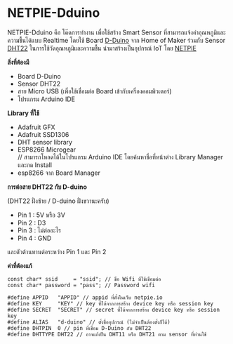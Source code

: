 # NETPIE-Dduino
NETPIE-Dduino คือ โค๊ดการทำงาน เพื่อใช้สร้าง Smart Sensor ที่สามารถแจ้งค่าอุณหภูมิและความชื้นได้แบบ Realtime โดยใช้ Board [D-Duino](https://www.gravitechthai.com/product_detail.php?d=1362)  จาก Home of Maker ร่วมกับ Sensor [DHT22](https://www.adafruit.com/product/385) ในการใช้วัดอุณหภูมิและความชื้น นำมาสร้างเป็นอุปกรณ์ IoT โดย [NETPIE](https://netpie.io)

**สิ่งที่ต้องมี**
- Board D-Duino
- Sensor DHT22
- สาย Micro USB (เพื่อใช้เชื่อมต่อ Board เข้ากับเครื่องคอมพิวเตอร์)
- โปรแกรม Arduino IDE

**Library ที่ใช้**
- Adafruit GFX
- Adafruit SSD1306
- DHT sensor library
- ESP8266 Microgear
<br>// สามารถโหลดได้ในโปรแกรม Arduino IDE โดยค้นหาชื่อที่หน้าต่าง Library Manager และกด Install
- esp8266 จาก Board Manager

**การต่อสาย DHT22 กับ D-duino**

(DHT22 ฝั่งซ้าย / D-duino ฝั่งขวานะครับ)
- Pin 1 : 5V หรือ 3V
- Pin 2 : D3
- Pin 3 : ไม่ต่ออะไร
- Pin 4 : GND

และตัวต้านทานต่อระหว่าง Pin 1 และ Pin 2

**ค่าที่ต้องแก้**
```
const char* ssid     = "ssid"; // ชื่อ Wifi ที่ใช้เชื่อมต่อ
const char* password = "pass"; // Password wifi

#define APPID   "APPID" // appid ที่ตั้งในเว็บ netpie.io
#define KEY     "KEY" // key ที่ได้จากการสร้าง device key หรือ session key
#define SECRET  "SECRET" // secret ที่ได้จากการสร้าง device key หรือ session key
#define ALIAS   "d-duino" // ตั้งชื่ออุปกรณ์ (ไม่จำเป็นต้องตั้งก็ได้)
#define DHTPIN  0 // pin ที่เชื่อม D-Duino กับ DHT22
#define DHTTYPE DHT22 // อาจแก้เป็น DHT11 หรือ DHT21 ตาม sensor ที่ท่านใช้
```

